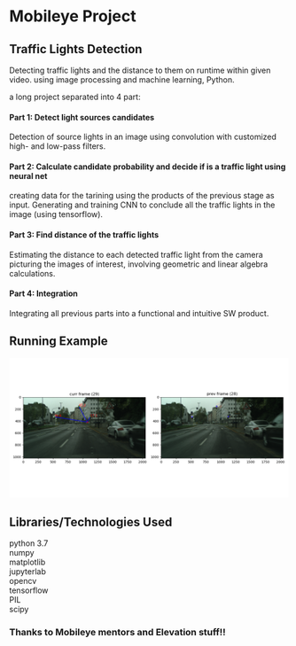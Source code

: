 # Mobileye Project
## Traffic Lights Detection

Detecting traffic lights and the distance to them on runtime within given video.
using image processing and machine learning, Python.

a long project separated into 4 part:

#### Part 1: Detect light sources candidates
Detection of source lights in an image using convolution with customized high- and low-pass filters.

#### Part 2: Calculate candidate probability and decide if is a traffic light using neural net
creating data for the tarining using the products of the previous stage as input.
Generating and training CNN to conclude all the traffic lights in the image (using tensorflow).

#### Part 3: Find distance of the traffic lights
Estimating the distance to each detected traffic light from the camera picturing the images of interest,
involving geometric and linear algebra calculations.

#### Part 4: Integration
Integrating all previous parts into a functional and intuitive SW product.

## Running Example
![alt text](output.png)

## Libraries/Technologies Used
python 3.7<br />
numpy<br />
matplotlib<br />
jupyterlab<br />
opencv<br />
tensorflow<br />
PIL<br />
scipy

### Thanks to Mobileye mentors and Elevation stuff!!
